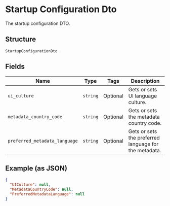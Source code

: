 
# Startup Configuration Dto

The startup configuration DTO.

## Structure

`StartupConfigurationDto`

## Fields

| Name | Type | Tags | Description |
|  --- | --- | --- | --- |
| `ui_culture` | `string` | Optional | Gets or sets UI language culture. |
| `metadata_country_code` | `string` | Optional | Gets or sets the metadata country code. |
| `preferred_metadata_language` | `string` | Optional | Gets or sets the preferred language for the metadata. |

## Example (as JSON)

```json
{
  "UICulture": null,
  "MetadataCountryCode": null,
  "PreferredMetadataLanguage": null
}
```

